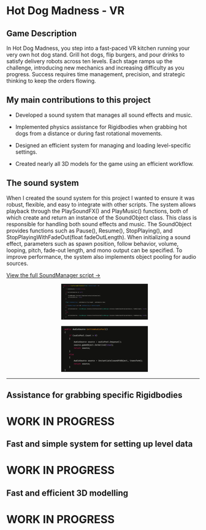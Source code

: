 # Hot Dog Madness - VR



## Game Description



In Hot Dog Madness, you step into a fast-paced VR kitchen running your very own hot dog stand. Grill hot dogs, flip burgers, and pour drinks to satisfy delivery robots across ten levels. Each stage ramps up the challenge, introducing new mechanics and increasing difficulty as you progress. Success requires time management, precision, and strategic thinking to keep the orders flowing.



## My main contributions to this project



- Developed a sound system that manages all sound effects and music.

- Implemented physics assistance for Rigidbodies when grabbing hot dogs from a distance or during fast rotational movements.

- Designed an efficient system for managing and loading level-specific settings.

- Created nearly all 3D models for the game using an efficient workflow.



## The sound system

When I created the sound system for this project I wanted to ensure it was robust, flexible, and easy to integrate with other scripts. The system allows playback through the PlaySoundFX() and PlayMusic() functions, both of which create and return an instance of the SoundObject class. This class is responsible for handling both sound effects and music. The SoundObject provides functions such as Pause(), Resume(), StopPlaying(), and StopPlayingWithFadeOut(float fadeOutLength). When initializing a sound effect, parameters such as spawn position, follow behavior, volume, looping, pitch, fade-out length, and mono output can be specified. To improve performance, the system also implements object pooling for audio sources.



[View the full SoundManager script →](Scripts/SoundManager.cs)



<div align="center">

  <img src="Images/soundmanager.png" width="45%" />

  <img src="Images/soundmanager2.png" width="45%" />

</div>



---



## Assistance for grabbing specific Rigidbodies



# WORK IN PROGRESS



## Fast and simple system for setting up level data



# WORK IN PROGRESS



## Fast and efficient 3D modelling


# WORK IN PROGRESS
